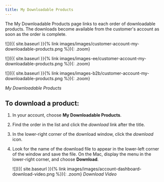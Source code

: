 ```yaml
---
title: My Downloadable Products
---
```


The My Downloadable Products page links to each order of downloadable products. The downloads become available from the customer's account as soon as the order is complete.

<!--{% if "Default.CE Only" contains site.edition %}-->
![]({{ site.baseurl }}{% link images/images/customer-account-my-downloadable-products.png %}){: .zoom}
<!--{% endif %}-->
<!--{% if "Default.EE Only" contains site.edition %}-->
![]({{ site.baseurl }}{% link images/images-ee/customer-account-my-downloadable-products.png %}){: .zoom}
<!--{% endif %}-->
<!--{% if "Default.B2B Only" contains site.edition %}-->
![]({{ site.baseurl }}{% link images/images-b2b/customer-account-my-downloadable-products.png %}){: .zoom}
<!--{% endif %}-->
_My Downloadable Products_

## To download a product:

1. In your account, choose **My Downloadable Products**.

1. Find the order in the list and click the _download_ link after the title.

1. In the lower-right corner of the download window, click the _download_ icon.

1. Look for the name of the download file to appear in the lower-left corner of the window and save the file. On the Mac, display the menu in the lower-right corner, and choose **Download**.

    ![]({{ site.baseurl }}{% link images/images/account-dashboard-download-video.png %}){: .zoom}
    _Download Video_
